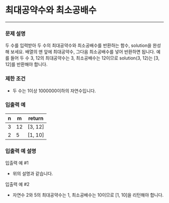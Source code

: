 # 최대공약수와 최소공배수
***

### 문제 설명
두 수를 입력받아 두 수의 최대공약수와 최소공배수를 반환하는 함수, solution을 완성해 보세요. 배열의 맨 앞에 최대공약수, 그다음 최소공배수를 넣어 반환하면 됩니다. 예를 들어 두 수 3, 12의 최대공약수는 3, 최소공배수는 12이므로 solution(3, 12)는 [3, 12]를 반환해야 합니다.
### 제한 조건
- 두 수는 1이상 1000000이하의 자연수입니다.
### 입출력 예
n	| m    |	return
|--|------|--|
3| 	12	 |[3, 12]
2	| 5	   | [1, 10] 
### 입출력 예 설명
입출력 예 #1
- 위의 설명과 같습니다.

입출력 예 #2
- 자연수 2와 5의 최대공약수는 1, 최소공배수는 10이므로 [1, 10]을 리턴해야 합니다.